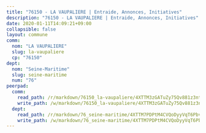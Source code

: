 ```yaml
---
title: "76150 - LA VAUPALIERE | Entraide, Annonces, Initiatives"
description: "76150 - LA VAUPALIERE | Entraide, Annonces, Initiatives"
date: 2020-01-11T14:09:21+09:00
collapsible: false
layout: commune
comm:
  nom: "LA VAUPALIERE"
  slug: la-vaupaliere
  cp: "76150"
dept:
  nom: "Seine-Maritime"
  slug: seine-maritime
  num: "76"
peerpad:
  comm:
    read_path: /r/markdown/76150_la-vaupaliere/4XTTM3zGATuZy75Qv881z3ntC9MPReG91CqkofLwCW4G5j5za
    write_path: /w/markdown/76150_la-vaupaliere/4XTTM3zGATuZy75Qv881z3ntC9MPReG91CqkofLwCW4G5j5za-K3TgUg6N4HXkgErXpufLW2StRFvL3du4cqCeKPEcezwnVPrBj8VTkFoBNnqve1xisAsRcD4P6QPewdoWXf9CMJzjmjdmLPNw1GZApdp3GkMLCfEt1zHFe8yY9XjaDa17f97u6r2e
  dept:
    read_path: /r/markdown/76_seine-maritime/4XTTM7PDPtM4CVQoDyyVqT6Pbvj1SVtndpXJdTDsc7xwdMTdt
    write_path: /w/markdown/76_seine-maritime/4XTTM7PDPtM4CVQoDyyVqT6Pbvj1SVtndpXJdTDsc7xwdMTdt-K3TgUmo7Qwp8ZQz8qKFjC8WCY27ypEpX2c8BXeSV9rrPY1zRZn2SrYwkBXF8VnHkcepiXsccFfKHYuT2JNgSMXxLRaUGRu6o5B3BB15nZxEho97cTz3yC4eRTX4hZM1hcyAZrn8r
---
```


